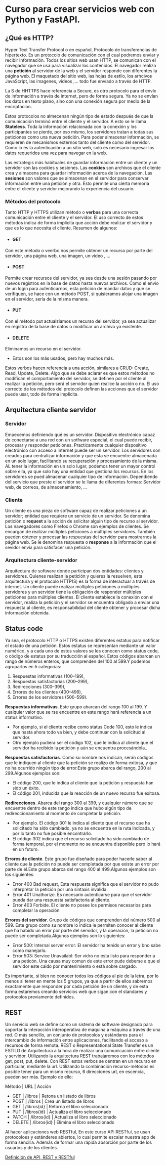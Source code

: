 # Curso para crear servicios web con Python y FastAPI.
## ¿Qué es HTTP?
Hyper Text Transfer Protocol o en español, Protocolo de transferencias de hipertexto.
Es un protocolo de comunicación con el cual podremos enviar y recibir información. Todos los sitios web usan HTTP, se comunican con el navegador que se usa para visualizar los contenidos. El navegador realiza una **petición** al servidor de la web y el servidor responde con diferentes la página web. El maquetado del sitio web, las hojas de estilo, los arhcivos JavaScript, las imagenes, videos ,... todo fue envíado a través de HTTP.

La S de HHTTPS hace referencia a Secure, es otro protocolo para el envío de información a través de internet, pero de forma segura. Ya no se envían los datos en texto plano, sino con una conexión segura por medio de la encriptación.

Estos protocolos no almecenan ningún tipo de estado después de que la comunicación terminó entre el cliente y el servidor. A esto se le llama **Stateless**. Toda la información relacionada con la conexión y los participantes se pierde, por eso mismo, los servidores tratan a todas sus peticiones como una nueva petición. Para poder almacenar información, se requieren de mecanismos externos tanto del cliente como del servidor. Como lo es la autenticación a un sitio web, solo es necesario ingresar los datos requeridos una vez para navegar en la web.

Las estrategis más habituales de guardar información entre un cliente y un servidor son las cookies y sesiones. Las **cookies** son archivos que el cliente crea y almacena para guardar información acerca de la navegación. Las **sesiones** son valores que se almacenan en el servidor para conservar información entre una petición y otra. Esto permite una cierta memoria entre el cliente y servidor mejorando la experiencia del usuario.

### Métodos del protocolo
Tanto HTTP y HTTPS utilizan método o **verbos** para una correcta comunicación entre el cliente y el servidor. El uso correcto de estos métodos indica de forma implicita que acción debe realizar el servidor y que es lo que necesita el cliente.
Resumen de algunos:
- #### GET
Con este método o veerbo nos permite obtener un recurso por parte del servidor, una página web, una imagen, un video , ... 
- #### POST
Permite crear recursos del servidor, ya sea desde una sesión pasando por nuevos registros en la base de datos hasta nuevos archivos. Como el envío de un login para autenticarnos, esta petición de mandar datos y que se verifiquen, se hace con un método POST, si quisieramos alojar una imagen en el servidor, sería de la misma manera.
- #### PUT
Con el método put actualziamos un recurso del servidor, ya sea actualizar en registro de la base de datos o modificar un archivo ya existente.
- #### DELETE
Eliminamos un recurso en el servidor.

- Estos son los más usados, pero hay muchos más.

Estos verbos hacen referencia a una acción, similares a CRUD: Create, Read, Update, Delete. Algo que se debe aclarar es que estos métodos no modifican el comportamiento del servidor, se definen por el cliente al realizar la petición, pero será el servidor quien realice la acción o no. 
El uso correcto de los métodos del protocolo definen las acciones que el servidor puede usar, todo de forma implícita.

## Arquitectura cliente servidor

### Servidor
Empecemos definiendo qué es un servidor. Dispositivo electrónico capaz de conectarse a una red con un sotfware especial, el cual puede recibir, procesar y responder peticiones. Practicamente cualquier dispositivo electrónico con acceso a internet puede ser un servidor.
Los servidores son creados para centralizar información y que esta se encuentre almacenada en un solo lugar, facilitando su recuperación y procesamiento de la misma. AL tener la información en un solo lugar, podemos tener un mayor control sobre ella, ya que solo hay una entidad que gestiona los recursos. En los servidores se pued almacenar cualquier tipo de información.
Dependiendo del servicio que preste el servidor se le llama de diferentes formas: Servidor web, de correos, de almacenamiento, ...

### Cliente
Un cliente es una pieza de software capaz de realizar peticiones a un servidor; entidad que requiere un servicio de un servidor. Se denomina petición o **request** a la acción de solicitar alguin tipo de recurso al servidor.
Los navegadores como Firefox o Chrome son ejemplos de clientes. Se encargan de realizar múltiples peticiones a múltiples servidores. También pueden obtener y procesar las respuestas del servidor para mostrarnos la página web.
Se le denomina respuesta o **response** a la información que el sevidor envía para satisfacer una petición.

### Arquitectura cliente-servidor
Arquitectura de software donde participan dos entidades: clientes y servidores. Quienes realizan la petición y quieres la resuelven, esta arquitectura y el protocolo HTTP(S) es la forma de interactuar a través de internet. Un cliente puede realizar múltiples peticiones a múltiples servidores y un servidor tiene la obligación de responder múltiples peticiones para múltiples clientes.
El cliente establece la conexión con el servidor, realiza la petición y el servidor se encuentra obligado a enviar una respuesta al cliente, es responsabilidad del cliente obtener y procesar dicha información obtenida.

## Status code
Ya sea, el protocolo HTTP o HTTPS existen diferentes estatus para notificar el estado de una petición. Estos estatus se representan mediante un valor numérico, y a cada uno de estos valores se les conocen como status code, o código de estatus por su traducción al español.
Estos códigos abarcan un rango de números enteros, que comprenden del 100 al 599.Y podemos agruparlos en 5 categorías:
1. Respuestas informativas (100–199),
2. Respuestas satisfactorias (200–299),
3. Redirecciones (300–399),
4. Errores de los clientes (400–499),
5. Errores de los servidores (500–599).

**Respuestas informativas**. Este grupo abarcan del rango 100 al 199. Y cualquier valor que se rse encuentre en este rango hará referencia a un status informativo.
- Por ejemplo, si el cliente recibe como status Code 100, esto le indica que hasta ahora todo va bien, y debe continuar con la solicitud al servidor.
- Otro ejemplo pudiera ser el código 102, que le indica al cliente que el servidor ha recibido la petición y aún se encuentra procesándola..

**Respuestas satisfactorias**. Como su nombre nos indican, serán códigos que le indiquen al cliente que la petición se realizo de forma exitosa, y que no ha ocurrido ningún tipo de error.Este grupo abarca del rango, 200 al 299.Algunos ejemplos son:
- El código 200, que le indica al cliente que la petición y respuesta han sido un éxito.
- El código 201, inducida que la reacción de un nuevo recurso fue exitosa.

**Redirecciones**. Abarca del rango 300 al 399, y cualquier número que se encuentre dentro de este rango indica que hubo algún tipo de redireccionamiento al momento de completar la petición.
- Por ejemplo. El código 301 le indica al cliente que el recurso que ha solicitado ha sido cambiado, ya no se encuentra en la ruta indicada, y por lo tanto no fue posible encontrarlo.
- El código 302 indica que el recurso solicitado ha sido cambiado de forma temporal, por el momento no se encuentra disponible pero lo hará en un futuro.

**Errores de cliente**. Este grupo fue diseñado para poder hacerle saber al cliente que la petición no puede ser completada por que existe un error por parte de él.Este grupo abarca del rango 400 al 499.Algunos ejemplos son los siguientes:
- Error 400 Bad request, Esta respuesta significa que el servidor no pudo interpretar la petición por una sintaxis invalida.
- Error 401 Unathorize. Es necesario autenticarse para que el servidor pueda dar una respuesta satisfactoria al cliente.
- Error 403 Forbide. El cliente no posee los permisos necesarios para completar la operación

**Errores del servidor**. Grupo de códigos que comprenden del número 500 al 599. Este grupo como su nombre lo indica le permiten conocer al cliente que ha habido un error por parte del servidor, y la operación, la petición no puede ser completada.Algunos ejemplos son lo siguientes:
- Error 500: Internal server error: El servidor ha tenido un error y bno sabe como manejarlo.
- Error 503: Service Unavailabl: Ser vidro no esta listo para responder a una peticón. Una causa muy comun de este error pude deberse a que el servidor este caido por mantenimiento o está sobre cargado. 

Es importante, si bien no conocer todos los códigos al pie de la letra, por lo menos si tener en mente los 5 grupos, ya que a partir de ellos sabremos exactamente que responder por cada petición de un cliente, y de esta forma estaremos creando servicios web que sigan con el standares y protocolos previamente definidos.

## REST
Un servicio web se define como un sistema de software designado para soportar la interacción interoperativa de máquina a máquina a través de una red. O más sencillo, un conjunto de protocolos y estándares para el intercambio de información entre aplicaciones, facilitando el acceso a recursos de forma remota.
REST o Representational State Transfer es un ESTILO  de Arquitectura a la hora de realizar una comunicación entre cliente y servidor.
Utilizando la arquitectura REST trabajaremos con los métodos get, post, put, delete. Con REST estos verbos se centran en un recurso en particular, mediante la url.
Utilizando la combinación recurso-métodos es posible tener para un mismo recurso, 6 direcciones url, en escencia, pueden ser más. Ejemplo de ello:

Método | URL | Acción
- GET | /libros | Retona un listado de libros
- POST | /libros | Crea un listado de libros
- GET | /libros{id} | Retorna el libro seleccionado
- PUT | /libros{id} | Actualiza el libro seleccionado
- PATCH | /libros{id} | Actualiza el libro seleccionado
- DELETE | /libros{id} | Elimina el libro seleccionado

Al hacer aplicaciones web RESTful, En este curso API RESTful, se usan protocoloes y estánderes abiertos, lo cual permite escalar nuestra app de forma sencilla. Además de formar una rápida absorción por parte de los usuarios y de los clientes.

[Definición de API, REST y RESTful](https://aws.amazon.com/es/what-is/restful-api/)

